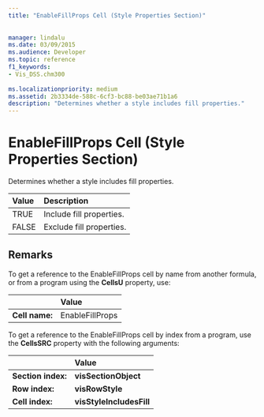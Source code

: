 ```yaml
---
title: "EnableFillProps Cell (Style Properties Section)"
 
 
manager: lindalu
ms.date: 03/09/2015
ms.audience: Developer
ms.topic: reference
f1_keywords:
- Vis_DSS.chm300
 
ms.localizationpriority: medium
ms.assetid: 2b3334de-588c-6cf3-bc88-be03ae71b1a6
description: "Determines whether a style includes fill properties."
---
```


# EnableFillProps Cell (Style Properties Section)

Determines whether a style includes fill properties.
  
|**Value**|**Description**|
|:-----|:-----|
|TRUE  <br/> |Include fill properties. |
|FALSE  <br/> |Exclude fill properties. |
   
## Remarks

To get a reference to the EnableFillProps cell by name from another formula, or from a program using the **CellsU** property, use: 
  
||Value |
|:-----|:-----|
|**Cell name:**  <br/> |EnableFillProps  <br/> |
   
To get a reference to the EnableFillProps cell by index from a program, use the **CellsSRC** property with the following arguments: 
  
||Value |
|:-----|:-----|
|**Section index:**  <br/> |**visSectionObject** <br/> |
|**Row index:**  <br/> |**visRowStyle** <br/> |
|**Cell index:**  <br/> |**visStyleIncludesFill** <br/> |
   

